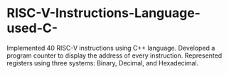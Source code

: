 # RISC-V-Instructions-Language-used-C-
Implemented 40 RISC-V instructions using C++ language. Developed a program counter to display the address of every instruction. Represented registers using three systems: Binary, Decimal, and Hexadecimal.

